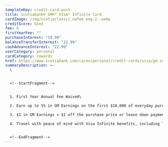 ```yaml
---
templateKey: credit-card-post
title: Scotiabank® GM®* VISA* Infinite Card
cardImage: /img/scotiaclassic_nofee_eng-2-.webp
creditScore: Good
fee: 0
firstYearFee: ""
purchaseInterest: "19.99"
balanceTransferInterest: "22.99"
cashAdvanceInterest: "22.99"
userCategory: personal
cardCategory: rewards
href: https://www.scotiabank.com/ca/en/personal/credit-cards/visa/gm-infinite-card.html
summaryDescription: >-
  \


  <!--StartFragment-->


  1. First Year Annual Fee Waived\

  2. Earn up to 5% in GM Earnings on the first $10,000 of everyday purchases annually\

  3. $1 in GM Earnings = $1 off the purchase price or lease down payment of a new Chevrolet, Buick, GMC, or Cadillac\

  4. Travel with peace of mind with Visa Infinite benefits, including Travel Medical Insurance, Rental Car Insurance, Trip Interruption Insurance, and more


  <!--EndFragment-->
---
```

